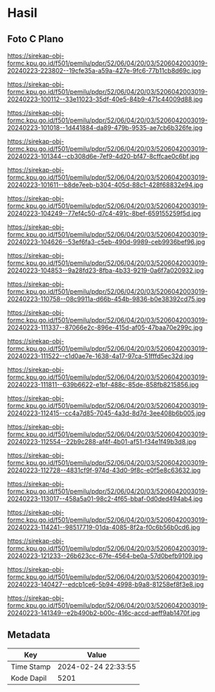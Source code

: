 # Hasil

## Foto C Plano

https://sirekap-obj-formc.kpu.go.id/f501/pemilu/pdpr/52/06/04/20/03/5206042003019-20240223-223802--19cfe35a-a59a-427e-9fc6-77b11cb8d69c.jpg

https://sirekap-obj-formc.kpu.go.id/f501/pemilu/pdpr/52/06/04/20/03/5206042003019-20240223-100112--33e11023-35df-40e5-84b9-471c44009d88.jpg

https://sirekap-obj-formc.kpu.go.id/f501/pemilu/pdpr/52/06/04/20/03/5206042003019-20240223-101018--1d441884-da89-479b-9535-ae7cb6b326fe.jpg

https://sirekap-obj-formc.kpu.go.id/f501/pemilu/pdpr/52/06/04/20/03/5206042003019-20240223-101344--cb308d6e-7ef9-4d20-bf47-8cffcae0c6bf.jpg

https://sirekap-obj-formc.kpu.go.id/f501/pemilu/pdpr/52/06/04/20/03/5206042003019-20240223-101611--b8de7eeb-b304-405d-88c1-428f68832e94.jpg

https://sirekap-obj-formc.kpu.go.id/f501/pemilu/pdpr/52/06/04/20/03/5206042003019-20240223-104249--77ef4c50-d7c4-491c-8bef-659155259f5d.jpg

https://sirekap-obj-formc.kpu.go.id/f501/pemilu/pdpr/52/06/04/20/03/5206042003019-20240223-104626--53ef6fa3-c5eb-490d-9989-ceb9936bef96.jpg

https://sirekap-obj-formc.kpu.go.id/f501/pemilu/pdpr/52/06/04/20/03/5206042003019-20240223-104853--9a28fd23-8fba-4b33-9219-0a6f7a020932.jpg

https://sirekap-obj-formc.kpu.go.id/f501/pemilu/pdpr/52/06/04/20/03/5206042003019-20240223-110758--08c9911a-d66b-454b-9836-b0e38392cd75.jpg

https://sirekap-obj-formc.kpu.go.id/f501/pemilu/pdpr/52/06/04/20/03/5206042003019-20240223-111337--87066e2c-896e-415d-af05-47baa70e299c.jpg

https://sirekap-obj-formc.kpu.go.id/f501/pemilu/pdpr/52/06/04/20/03/5206042003019-20240223-111522--c1d0ae7e-1638-4a17-97ca-51fffd5ec32d.jpg

https://sirekap-obj-formc.kpu.go.id/f501/pemilu/pdpr/52/06/04/20/03/5206042003019-20240223-111811--639b6622-e1bf-488c-85de-858fb8215856.jpg

https://sirekap-obj-formc.kpu.go.id/f501/pemilu/pdpr/52/06/04/20/03/5206042003019-20240223-112415--cc4a7d85-7045-4a3d-8d7d-3ee408b6b005.jpg

https://sirekap-obj-formc.kpu.go.id/f501/pemilu/pdpr/52/06/04/20/03/5206042003019-20240223-112554--22b9c288-af4f-4b01-af51-f34e1f49b3d8.jpg

https://sirekap-obj-formc.kpu.go.id/f501/pemilu/pdpr/52/06/04/20/03/5206042003019-20240223-112728--4831cf9f-974d-43d0-9f8c-e0f5e8c63632.jpg

https://sirekap-obj-formc.kpu.go.id/f501/pemilu/pdpr/52/06/04/20/03/5206042003019-20240223-113017--458a5a01-98c2-4f65-bbaf-0d0ded494ab4.jpg

https://sirekap-obj-formc.kpu.go.id/f501/pemilu/pdpr/52/06/04/20/03/5206042003019-20240223-114241--98517719-01da-4085-8f2a-f0c6b56b0cd6.jpg

https://sirekap-obj-formc.kpu.go.id/f501/pemilu/pdpr/52/06/04/20/03/5206042003019-20240223-121233--26b623cc-67fe-4564-be0a-57d0befb9109.jpg

https://sirekap-obj-formc.kpu.go.id/f501/pemilu/pdpr/52/06/04/20/03/5206042003019-20240223-140427--edcb1ce6-5b94-4998-b9a8-81258ef8f3e8.jpg

https://sirekap-obj-formc.kpu.go.id/f501/pemilu/pdpr/52/06/04/20/03/5206042003019-20240223-141349--e2b490b2-b00c-416c-accd-aeff9ab1470f.jpg


## Metadata

| Key        | Value               |
| ---------- | ------------------- |
| Time Stamp | 2024-02-24 22:33:55 |
| Kode Dapil | 5201                |



